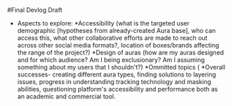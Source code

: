 #Final Devlog Draft

* Aspects to explore:
  *Accessibility (what is the targeted user demographic [hypotheses from already-created Aura base], who can access this, what other collaborative efforts are made to reach out across other social media formats?, location of boxes/brands affecting the range of the project?)
  *Design of auras (how are my auras designed and for which audience? Am I being exclusionary? Am I assuming something about my users that I shouldn't?)
  *Ommitted topics (
  *Overall successes- creating different aura types, finding solutions to layering issues, progress in understanding tracking technology and masking abilities, questioning platform's accessibility and performance both as an academic and commercial tool.

